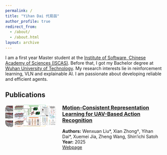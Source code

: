 ```yaml
---
permalink: /
title: "Yihan Dai 代易函"
author_profile: true
redirect_from: 
  - /about/
  - /about.html
layout: archive
---
```


I am a first year Master student at the [Institute of Software, Chinese Academy of Sciences (ISCAS)](http://www.iscas.ac.cn). Before that, I got my Bachelor degree at [Wuhan University of Technology](https://www.whut.edu.cn). My research interests lie in reinforcement learning, VLN and explainable AI. I am passionate about developing reliable and efficient agents.

## Publications

<div style="display: flex; align-items: flex-start; gap: 20px; flex-wrap: nowrap;">

  <!-- Left side -->
  <div style="flex: 1; max-width: 40%;">
    <img src="images/StaRNet-1.png" 
         alt="StaRNet framework" 
         style="width: 100%; border-radius: 15px;">
  </div>

  <!-- Right side -->
  <div style="flex: 2;">
    <h3 style="margin-top: 0;">
      <a href="https://ieeexplore.ieee.org/document/11122427/">
        Motion-Consistent Representation Learning for UAV-Based Action Recognition
      </a>
    </h3>
    <strong>Authors:</strong> Wenxuan Liu*, Xian Zhong†, Yihan Dai*, Xuemei Jia, Zheng Wang, Shin’ichi Satoh<br />
    <strong>Year:</strong> 2025<br />
    <a href="https://ieeexplore.ieee.org/document/11122427/">Webpage</a><br />
  </div>

</div>


